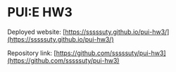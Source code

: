 # PUI:E HW3

Deployed website: [https://sssssuty.github.io/pui-hw3/](https://sssssuty.github.io/pui-hw3/)

Repository link: [https://github.com/sssssuty/pui-hw3](https://github.com/sssssuty/pui-hw3)
